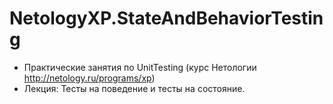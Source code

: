 # NetologyXP.StateAndBehaviorTesting
* Практические занятия по UnitTesting (курс Нетологии http://netology.ru/programs/xp)
* Лекция: Тесты на поведение и тесты на состояние.

